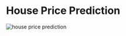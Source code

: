# House Price Prediction
![house price prediction](https://github.com/DouglasSuon/House-Price-Prediction/assets/66365903/2e9746c3-3b1e-4604-8cd7-15fe62c92c68)
